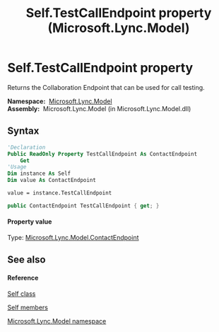 ﻿---
title: Self.TestCallEndpoint property  (Microsoft.Lync.Model)
TOCTitle: 'TestCallEndpoint property '
ms:assetid: P:Microsoft.Lync.Model.Self.TestCallEndpoint_DI_3_UC_OCS14MrefLyncWPF
ms:mtpsurl: https://msdn.microsoft.com/en-us/library/microsoft.lync.model.self.testcallendpoint_di_3_uc_ocs14mreflyncwpf(v=office.15)
ms:contentKeyID: 48595776
ms.date: 07/28/2014
mtps_version: v=office.15
f1_keywords:
- Microsoft.Lync.Model.Self.TestCallEndpoint
dev_langs:
- CSharp
- JScript
- VB
- other
---

# Self.TestCallEndpoint property

Returns the Collaboration Endpoint that can be used for call testing.

**Namespace:**  [Microsoft.Lync.Model](microsoft-lync-model-namespace_2.md)  
**Assembly:**  Microsoft.Lync.Model (in Microsoft.Lync.Model.dll)

## Syntax

``` vb
'Declaration
Public ReadOnly Property TestCallEndpoint As ContactEndpoint
    Get
'Usage
Dim instance As Self
Dim value As ContactEndpoint

value = instance.TestCallEndpoint
```

``` csharp
public ContactEndpoint TestCallEndpoint { get; }
```

#### Property value

Type: [Microsoft.Lync.Model.ContactEndpoint](contactendpoint-class-microsoft-lync-model_2.md)  

## See also

#### Reference

[Self class](self-class-microsoft-lync-model_2.md)

[Self members](self-members-microsoft-lync-model_2.md)

[Microsoft.Lync.Model namespace](microsoft-lync-model-namespace_2.md)

